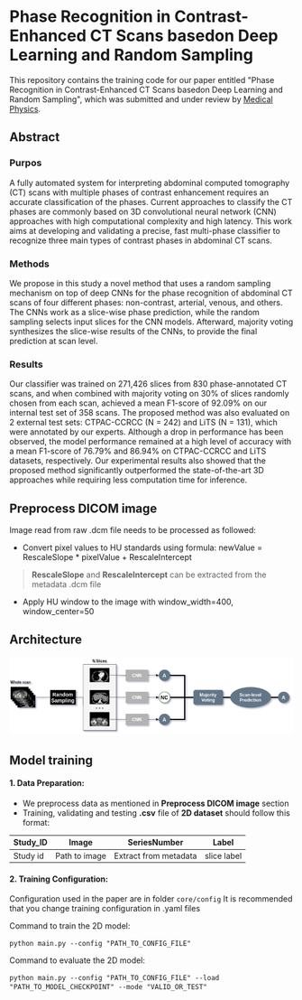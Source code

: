 # Phase Recognition in Contrast-Enhanced CT Scans basedon Deep Learning and Random Sampling

This repository contains the training code for our paper entitled "Phase Recognition in Contrast-Enhanced CT Scans basedon Deep Learning and Random Sampling", which was submitted and under review by [Medical Physics](https://aapm.onlinelibrary.wiley.com/journal/24734209).


## Abstract 

### Purpos
A fully automated system for interpreting abdominal computed tomography (CT) scans with multiple phases of contrast enhancement requires an accurate classification of the phases. Current approaches to classify the CT phases are commonly based on 3D convolutional neural network (CNN) approaches with high computational complexity and high latency. This work aims at developing and validating a precise, fast multi-phase classifier to recognize three main types of contrast phases in abdominal CT scans.

### Methods
We propose in this study a novel method that uses a random sampling mechanism on top of deep CNNs for the phase recognition of abdominal CT scans of four different phases: non-contrast, arterial, venous, and others. The CNNs work as a slice-wise phase prediction, while the random sampling selects input slices for the CNN models. Afterward, majority voting synthesizes the slice-wise results of the CNNs, to provide the final prediction at scan level.

### Results
Our classifier was trained on 271,426 slices from 830 phase-annotated CT scans, and when combined with majority voting on 30% of slices randomly chosen from each scan, achieved a mean F1-score of 92.09% on our internal test set of 358 scans. The proposed method was also evaluated on 2 external test sets: CTPAC-CCRCC (N = 242) and LiTS (N = 131), which were annotated by our experts. Although a drop in performance has been observed, the model performance remained at a high level of accuracy with a mean F1-score of 76.79% and 86.94% on CTPAC-CCRCC and LiTS datasets, respectively. Our experimental results also showed that the proposed method significantly outperformed the state-of-the-art 3D approaches while requiring less computation time for inference.


## Preprocess DICOM image

 Image read from raw .dcm file needs to be processed as followed:
 
 - Convert pixel values to HU standards using formula: 
 newValue = RescaleSlope * pixelValue + RescaleIntercept 
 > **RescaleSlope** and **RescaleIntercept** can be extracted from the metadata  .dcm file
 - Apply HU window to the image with window_width=400, window_center=50 


## Architecture
![](images/Pipeline_1.png)


## Model training

#### 1.  Data Preparation:

- We preprocess data as mentioned in **Preprocess DICOM image** section
- Training, validating and testing **.csv** file of **2D dataset** should follow this format:

| Study_ID  | Image       			  |  SeriesNumber  			   | Label  |
|-------------|--------------------|--------------------------- |-----|
| Study id    | Path to image    | Extract from metadata | slice label |


#### 2.  Training Configuration:

Configuration used in the paper are in folder `core/config`
It is  recommended that you change training configuration in .yaml files

Command to train the 2D model:
```
python main.py --config "PATH_TO_CONFIG_FILE"
```
Command to evaluate the 2D model:
```
python main.py --config "PATH_TO_CONFIG_FILE" --load "PATH_TO_MODEL_CHECKPOINT" --mode "VALID_OR_TEST"
```
